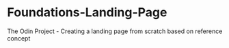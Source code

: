 # Foundations-Landing-Page
The Odin Project - Creating a landing page from scratch based on reference concept
